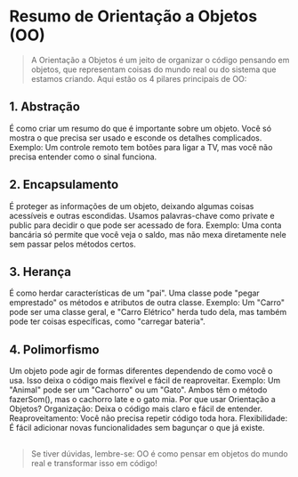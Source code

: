 # Resumo de Orientação a Objetos (OO)
> A Orientação a Objetos é um jeito de organizar o código pensando em objetos, que representam coisas do mundo real ou do sistema que estamos criando. Aqui estão os 4 pilares principais de OO:

##  1. Abstração
É como criar um resumo do que é importante sobre um objeto.
Você só mostra o que precisa ser usado e esconde os detalhes complicados.
Exemplo: Um controle remoto tem botões para ligar a TV, mas você não precisa entender como o sinal funciona.
## 2. Encapsulamento
É proteger as informações de um objeto, deixando algumas coisas acessíveis e outras escondidas.
Usamos palavras-chave como private e public para decidir o que pode ser acessado de fora.
Exemplo: Uma conta bancária só permite que você veja o saldo, mas não mexa diretamente nele sem passar pelos métodos certos.
## 3. Herança
É como herdar características de um "pai".
Uma classe pode "pegar emprestado" os métodos e atributos de outra classe.
Exemplo: Um "Carro" pode ser uma classe geral, e "Carro Elétrico" herda tudo dela, mas também pode ter coisas específicas, como "carregar bateria".
## 4. Polimorfismo
Um objeto pode agir de formas diferentes dependendo de como você o usa.
Isso deixa o código mais flexível e fácil de reaproveitar.
Exemplo: Um "Animal" pode ser um "Cachorro" ou um "Gato". Ambos têm o método fazerSom(), mas o cachorro late e o gato mia.
Por que usar Orientação a Objetos?
Organização: Deixa o código mais claro e fácil de entender.
Reaproveitamento: Você não precisa repetir código toda hora.
Flexibilidade: É fácil adicionar novas funcionalidades sem bagunçar o que já existe.
##
> Se tiver dúvidas, lembre-se: OO é como pensar em objetos do mundo real e transformar isso em código! 